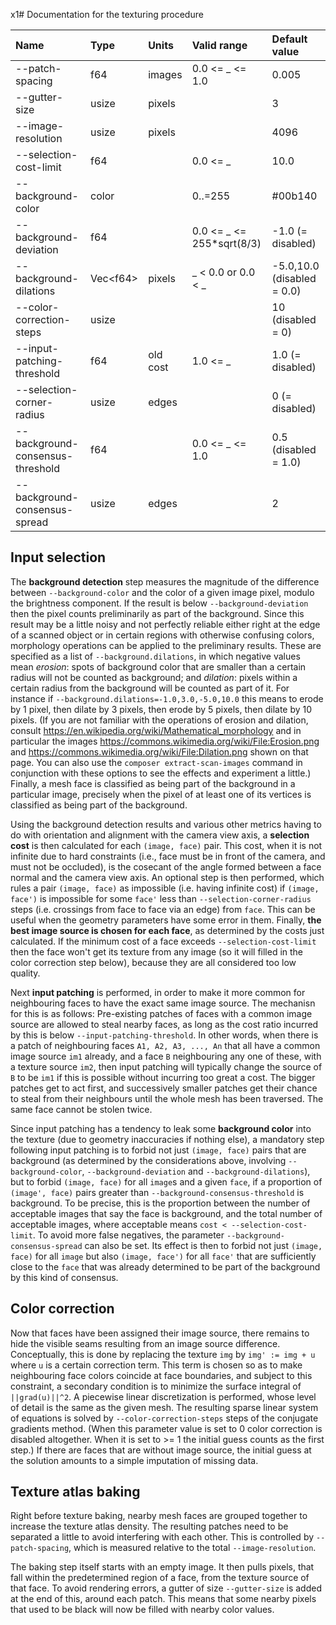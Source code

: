 x1# Documentation for the texturing procedure

| Name                             | Type           | Units    | Valid range               | Default value             | 
| :------------------------------- | :------------- | :------- | :------------------------ | :------------------------ |
| --patch-spacing                  | f64            | images   | 0.0 <= _ <= 1.0           | 0.005
| --gutter-size                    | usize          | pixels   |                           | 3
| --image-resolution               | usize          | pixels   |                           | 4096
| --selection-cost-limit           | f64            |          | 0.0 <= _                  | 10.0
| --background-color               | color          |          | 0..=255                   | #00b140
| --background-deviation           | f64            |          | 0.0 <= _ <= 255*sqrt(8/3) | -1.0 (= disabled)
| --background-dilations           | Vec&lt;f64&gt; | pixels   | _ < 0.0 or 0.0 < _        | -5.0,10.0 (disabled = 0.0)
| --color-correction-steps         | usize          |          |                           | 10 (disabled = 0)
| --input-patching-threshold       | f64            | old cost | 1.0 <= _                  | 1.0 (= disabled)
| --selection-corner-radius        | usize          | edges    |                           | 0 (= disabled)
| --background-consensus-threshold | f64            |          | 0.0 <= _ <= 1.0           | 0.5 (disabled = 1.0)
| --background-consensus-spread    | usize          | edges    |                           | 2

## Input selection

The **background detection** step measures the magnitude of the difference between `--background-color` and the color of a given image pixel, modulo the brightness component. If the result is below `--background-deviation` then the pixel counts preliminarily as part of the background. Since this result may be a little noisy and not perfectly reliable either right at the edge of a scanned object or in certain regions with otherwise confusing colors, morphology operations can be applied to the preliminary results. These are specified as a list of `--background.dilations`, in which negative values mean _erosion_: spots of background color that are smaller than a certain radius will not be counted as background; and _dilation_: pixels within a certain radius from the background will be counted as part of it. For instance if `--background.dilations=-1.0,3.0,-5.0,10.0` this means to erode by 1 pixel, then dilate by 3 pixels, then erode by 5 pixels, then dilate by 10 pixels. (If you are not familiar with the operations of erosion and dilation, consult https://en.wikipedia.org/wiki/Mathematical_morphology and in particular the images https://commons.wikimedia.org/wiki/File:Erosion.png and https://commons.wikimedia.org/wiki/File:Dilation.png shown on that page. You can also use the `composer extract-scan-images` command in conjunction with these options to see the effects and experiment a little.) Finally, a mesh face is classified as being part of the background in a particular image, precisely when the pixel of at least one of its vertices is classified as being part of the background.

Using the background detection results and various other metrics having to do with orientation and alignment with the camera view axis, a **selection cost** is then calculated for each `(image, face)` pair. This cost, when it is not infinite due to hard constraints (i.e., face must be in front of the camera, and must not be occluded), is the cosecant of the angle formed between a face normal and the camera view axis. An optional step is then performed, which rules a pair `(image, face)` as impossible (i.e. having infinite cost) if `(image, face')` is impossible for some `face'` less than `--selection-corner-radius` steps (i.e. crossings from face to face via an edge) from `face`. This can be useful when the geometry parameters have some error in them. Finally, **the best image source is chosen for each face**, as determined by the costs just calculated. If the minimum cost of a face exceeds `--selection-cost-limit` then the face won't get its texture from any image (so it will filled in the color correction step below), because they are all considered too low quality.

Next **input patching** is performed, in order to make it more common for neighbouring faces to have the exact same image source. The mechanisn for this is as follows: Pre-existing patches of faces with a common image source are allowed to steal nearby faces, as long as the cost ratio incurred by this is below `--input-patching-threshold`. In other words, when there is a patch of neighbouring faces `A1, A2, A3, ..., An` that all have a common image source `im1` already, and a face `B` neighbouring any one of these, with a texture source `im2`, then input patching will typically change the source of `B` to be `im1` if this is possible without incurring too great a cost. The bigger patches get to act first, and successively smaller patches get their chance to steal from their neighbours until the whole mesh has been traversed. The same face cannot be stolen twice.

Since input patching has a tendency to leak some **background color** into the texture (due to geometry inaccuracies if nothing else), a mandatory step following input patching is to forbid not just `(image, face)` pairs that are background (as determined by the considerations above, involving `--background-color`, `--background-deviation` and `--background-dilations`), but to forbid `(image, face)` for all `image`s and a given `face`, if a proportion of `(image', face)` pairs greater than `--background-consensus-threshold` is background. To be precise, this is the proportion between the number of acceptable images that say the face is background, and the total number of acceptable images, where acceptable means `cost < --selection-cost-limit`. To avoid more false negatives, the parameter `--background-consensus-spread` can also be set. Its effect is then to forbid not just `(image, face)` for all `image` but also `(image, face')` for all `face'` that are sufficiently close to the `face` that was already determined to be part of the background by this kind of consensus.

## Color correction

Now that faces have been assigned their image source, there remains to hide the visible seams resulting from an image source difference. Conceptually, this is done by replacing the texture `img` by `img' := img + u` where `u` is a certain correction term. This term is chosen so as to make neighbouring face colors coincide at face boundaries, and subject to this constraint, a secondary condition is to minimize the surface integral of `||grad(u)||^2`. A piecewise linear discretization is performed, whose level of detail is the same as the given mesh. The resulting sparse linear system of equations is solved by `--color-correction-steps` steps of the conjugate gradients method. (When this parameter value is set to 0 color correction is disabled altogether. When it is set to >= 1 the initial guess counts as the first step.) If there are faces that are without image source, the initial guess at the solution amounts to a simple imputation of missing data.

## Texture atlas baking

Right before texture baking, nearby mesh faces are grouped together to increase the texture atlas density. The resulting patches need to be separated a little to avoid interfering with each other. This is controlled by `--patch-spacing`, which is measured relative to the total `--image-resolution`.

The baking step itself starts with an empty image. It then pulls pixels, that fall within the predetermined region of a face, from the texture source of that face. To avoid rendering errors, a gutter of size `--gutter-size` is added at the end of this, around each patch. This means that some nearby pixels that used to be black will now be filled with nearby color values.
